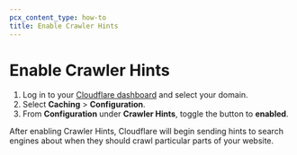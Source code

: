 ```yaml
---
pcx_content_type: how-to
title: Enable Crawler Hints
---
```


# Enable Crawler Hints

1.  Log in to your [Cloudflare dashboard](https://dash.cloudflare.com) and select your domain.
2.  Select **Caching** > **Configuration**.
3.  From **Configuration** under **Crawler Hints**, toggle the button to **enabled**.

After enabling Crawler Hints, Cloudflare will begin sending hints to search engines about when they should crawl particular parts of your website.
